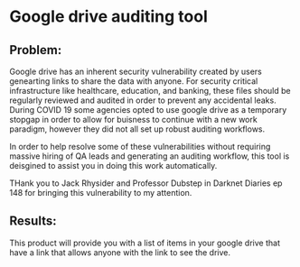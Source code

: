 # Google drive auditing tool

## Problem:
Google drive has an inherent security vulnerability created by users genearting links to share the data with anyone. For security critical infrastructure like healthcare, education, and banking, these files should be regularly reviewed and audited in order to prevent any accidental leaks. During COVID 19 some agencies opted to use google drive as a temporary stopgap in order to allow for buisness to continue with a new work paradigm, however they did not all set up robust auditing workflows.

In order to help resolve some of these vulnerabilities without requiring massive hiring of QA leads and generating an auditing workflow, this tool is deisgined to assist you in doing this work automatically. 

THank you to Jack Rhysider and Professor Dubstep in Darknet Diaries ep 148 for bringing this vulnerability to my attention. 

## Results:
This product will provide you with a list of items in your google drive that have a link that allows anyone with the link to see the drive.